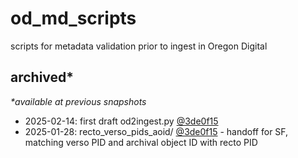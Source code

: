 # od_md_scripts
scripts for metadata validation prior to ingest in Oregon Digital

## archived\*
*\*available at previous snapshots*  
- 2025-02-14: first draft od2ingest.py [@3de0f15](https://github.com/briesenberg07/od2_md_scripts/blob/3de0f15ee68041b335a85987cf53ef4f2b765402/od2ingest.py)
- 2025-01-28: recto_verso_pids_aoid/ [@3de0f15](https://github.com/briesenberg07/od2_md_scripts/tree/3de0f15ee68041b335a85987cf53ef4f2b765402/recto_verso_pids_aoid) - handoff for SF, matching verso PID and archival object ID with recto PID
